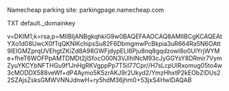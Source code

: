 Namecheap parking site: parkingpage.namecheap.com

TXT
default._domainkey

v=DKIM1;k=rsa;p=MIIBIjANBgkqhkiG9w0BAQEFAAOCAQ8AMIIBCgKCAQEAtYXo1d08UwcX0fTqQKNIKchipsSu82F6DbmgmwPcBkpia3uR664Ra5N6OAtt9lEIGMZprqUVEhgtZKiZd8A98GWFjdypELI6Pju8nq8gqdzowl8o0UlYrjWYMe+fheT6WOFPpAMTDMDt2jlSfocO00N3VJIhINcM93cJyGGYsY8DRmir7VymZyuYKCYbNFTHGu9f1JnHgRKVgppPp7T5il77Cpr//H7sLcpUIRxomug05to4w3cMODDX588veWf+dP4Aymo5K5zrAKJ9r2Ukyd2/YmzHhxtP2kEObZlDUs22SZAjsZsksGMWVNNJdnwH+ry5hdM36jhm0+53jxS4HwIDAQAB